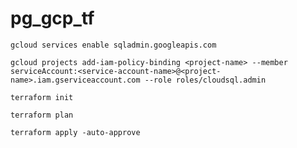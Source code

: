 # pg_gcp_tf

```
gcloud services enable sqladmin.googleapis.com
```
```
gcloud projects add-iam-policy-binding <project-name> --member serviceAccount:<service-account-name>@<project-name>.iam.gserviceaccount.com --role roles/cloudsql.admin
```

```
terraform init
```

```
terraform plan
```

```
terraform apply -auto-approve
```
